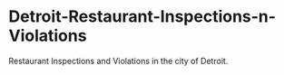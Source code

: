 # Detroit-Restaurant-Inspections-n-Violations
Restaurant Inspections and Violations in the city of Detroit. 
